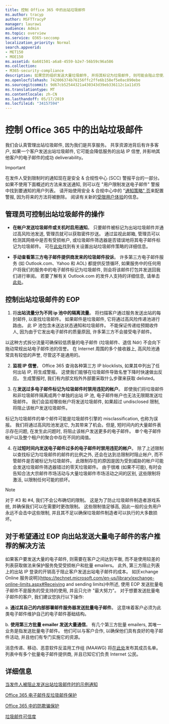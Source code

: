 ```yaml
---
title: 控制 Office 365 中的出站垃圾邮件
ms.author: tracyp
author: MSFTTracyP
manager: laurawi
audience: Admin
ms.topic: overview
ms.service: O365-seccomp
localization_priority: Normal
search.appverid:
- MET150
- MOE150
ms.assetid: 6a601501-a6a8-4559-b2e7-56b59c96a586
ms.collection:
- M365-security-compliance
description: 如果您的组织发送大量垃圾邮件, 并将其标记为垃圾邮件, 则可能会阻止您使用 Office 365 发送电子邮件。 阅读本文, 了解有关此操作的原因以及您可以执行的操作的详细信息。
ms.openlocfilehash: 742006374b76156ffc2ffe6b158ef5e0ac890ebe
ms.sourcegitcommit: 9d67cb52544321a430343d39eb336112c1a11d35
ms.translationtype: MT
ms.contentlocale: zh-CN
ms.lasthandoff: 05/17/2019
ms.locfileid: "34157594"
---
```

# <a name="controlling-outbound-spam-in-office-365"></a>控制 Office 365 中的出站垃圾邮件

我们会认真管理出站垃圾邮件, 因为我们是共享服务。  共享资源池背后有许多客户, 如果一个客户发送出站垃圾邮件, 它可能会降低服务的出站 IP 信誉, 并影响其他客户的电子邮件的成功 deliverability。

> [!IMPORTANT]
> 在发件人受到限制时的通知现在是安全 & 合规性中心 (SCC) 警报平台的一部分。 如果不使用下面概述的方法来发送通知, 则可以在 "用户限制发送电子邮件" 警报中找到要通知的用户列表。 请开始使用安全 & 合规中心中的 "[通知策略" 页](https://sip.protection.office.com/alertpolicies)来配置警报, 因为将来的方法将被删除。 阅读有关新的[受限用户体验](https://docs.microsoft.com/en-us/Office365/SecurityCompliance/removing-user-from-restricted-users-portal-after-spam)的信息。

## <a name="what-admins-can-do-to-control-outbound-spam"></a>管理员可控制出站垃圾邮件的操作

- **在帐户发送垃圾邮件或关机时启用通知**。 只要邮件被标记为出站垃圾邮件并通过高风险池发送, 管理员就可以获取密件抄送。 通过监视此邮箱, 管理员可以检测其网络中是否有受损帐户, 或垃圾邮件筛选器是否错误地将其电子邮件标记为垃圾邮件。  可在[此处](configure-the-outbound-spam-policy.md)找到有关设置出站垃圾邮件策略的详细信息。
 
- **手动查看第三方电子邮件提供商发来的垃圾邮件投诉**。 许多第三方电子邮件服务 (如 Outlook.com、Yahoo 和 AOL) 都提供反馈循环, 如果服务中的任何用户将我们的服务中的电子邮件标记为垃圾邮件, 则会将该邮件打包并发送回我们进行审阅。 若要了解有关 Outlook.com 的发件人支持的详细信息, 请单击[此处](https://sendersupport.olc.protection.outlook.com/pm/services.aspx)。

## <a name="what-eop-does-to-control-outbound-spam"></a>控制出站垃圾邮件的 EOP 

1. 将**出站流量分为不同 ip 池中的隔离流量**。 将扫描客户通过服务发送出站的每封邮件, 以查找垃圾邮件。 如果邮件是垃圾邮件, 它将通过高风险传递池进行路由。 此 IP 池包含未送达状态通知和垃圾邮件。 不能保证传递给预期收件人, 因为由于它发出电子邮件的质量原因, 许多第三方不会接受电子邮件。

以这种方式拆分流量可确保较低质量的电子邮件 (垃圾邮件、退信 Ndr) 不会向下拖动常规出站电子邮件池的信誉。 在 Internet 周围的多个接收器上, 高风险池通常具有较低的声誉, 尽管这不是通用的。 

2. **监视 IP 信誉**。 Office 365 查询各种第三方 IP blocklists, 如果其中列出了任何出站 IP, 将生成警报。 这使我们能够在垃圾邮件导致名誉下降时快速做出反应。 生成警报时, 我们有内部文档外外部要采取什么步骤来获取 delisted。 

3. 在**发送过多电子邮件标记为垃圾邮件时禁用违犯的帐户**。 即使我们将垃圾邮件和非垃圾邮件隔离成两个单独的出站 IP 池, 电子邮件帐户也无法无限期发送垃圾邮件。 我们会监视哪些帐户将发送垃圾邮件, 如果超过 undisclosed 限制, 将阻止该帐户发送垃圾邮件。

标记为垃圾邮件的单个邮件可能是垃圾邮件引擎的 misclassification, 也称为误报。 我们将通过高风险池发送它, 为其带来了机会。但是, 短时间内的大量邮件表示存在问题, 在发生此问题时, 将阻止该帐户发送更多的电子邮件。 单个电子邮件帐户以及整个租户的聚合中存在不同的阈值。

4. 在**过短时间内发送电子邮件过多的电子邮件时禁用违犯的帐户**。 除了上述限制以查找标记为垃圾邮件的邮件的比例之外, 还会在达到总限制时阻止帐户, 而不管邮件是否被标记为垃圾邮件。 此限制存在的原因是因为受到威胁的帐户可能会发送垃圾邮件筛选器错过的零天垃圾邮件。 由于很难 (如果不可能), 有时会告知合法大宗邮件市场活动与大量垃圾邮件市场活动之间的区别, 这些限制将激活, 以限制任何可能的损坏。

> [!NOTE]
> 对于 #3 和 #4, 我们不会公布确切的限制。  这是为了防止垃圾邮件制造者游戏系统, 并确保我们可以在需要时更改限制。 这些限制值足够高, 因此一般的业务用户永远不会击中这些限制, 并且其不足以确保垃圾邮件制造者可以执行的大多数损坏。 

## <a name="recommended-workarounds-for-customers-who-want-to-send-outbound-a-lot-of-email-through-eop"></a>对于希望通过 EOP 向出站发送大量电子邮件的客户推荐的解决方法

如果客户要发送大量的电子邮件, 则需要在客户之间达到平衡, 而不是使用较差的列表获取做法来保护服务免受受损帐户和批量 emailers。 此外, 第三方阻止列表上的出站 IP 登录的开销高于阻止客户发送出站电子邮件的成本。 如[Exchange Online 服务说明](https://technet.microsoft.com/en-us/library/exchange-online-limits.aspx#Receiving and sending limits)中所述, 使用 EOP 发送批量电子邮件不是服务的受支持的使用, 并且只允许 "最大努力"。 对于想要发送批量电子邮件的客户, 我们建议您执行以下操作:

a. **通过其自己的内部部署邮件服务器发送批量电子邮件**。 这意味着客户必须为此类电子邮件维护自己的电子邮件基础结构。

b. **使用第三方批量 emailer 发送大量通信**。 有几个第三方批量 emailers, 其唯一业务是指发送批量电子邮件。 他们可以与客户合作, 以确保他们具有良好的电子邮件活动, 并且他们有专门实施它的资源。 

消息传递、移动、恶意软件反滥用工作组 (MAAWG) 将[在此处](http://www.maawg.org/about/roster)发布其成员名单。 列表中有多个批量电子邮件提供商, 并且已知它们负责 Internet 公民。 
  
## <a name="for-more-information"></a>详细信息

[当发件人被阻止发送出站垃圾邮件时的示例通知](sample-notification-when-a-sender-is-blocked-sending-outbound-spam.md)

[Office 365 电子邮件反垃圾邮件保护](anti-spam-protection.md)

[Office 365 中的防欺骗保护](anti-spoofing-protection.md)

[垃圾邮件可信度](spam-confidence-levels.md)
